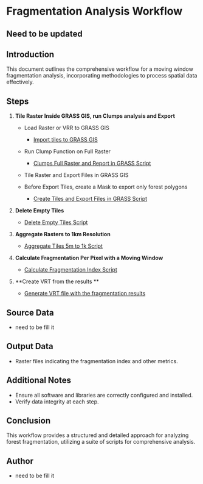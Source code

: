 # Fragmentation Analysis Workflow
## Need to be updated
## Introduction
This document outlines the comprehensive workflow for a moving window fragmentation analysis, incorporating methodologies to process spatial data effectively.


## Steps

1. **Tile Raster Inside GRASS GIS, run Clumps analysis and Export**
   - Load Raster or VRR to GRASS GIS
	 - [Import tiles to GRASS GIS](fragmentation/01.load_vrt_to_grass.py)

   - Run Clump Function on Full Raster
	 - [Clumps Full Raster and Report in GRASS Script](https://github.com/E-O-Conchas/fragmentation/blob/main/6.clumps_full_raster_and_report_GRASS.py)
   
   - Tile Raster and Export Files in GRASS GIS
   - Before Export Tiles, create a Mask to export only forest polygons
	 - [Create Tiles and Export Files in GRASS Script](https://github.com/E-O-Conchas/fragmentation/blob/main/7.create_tiles_and_export_files_GRASS.py)

3. **Delete Empty Tiles**
   - [Delete Empty Tiles Script](https://github.com/E-O-Conchas/fragmentation/blob/main/8.delete_empty_tiles.py)

4. **Aggregate Rasters to 1km Resolution**
   - [Aggregate Tiles 5m to 1k Script](https://github.com/E-O-Conchas/fragmentation/blob/main/9.tiles_to_1km_optimized.py)

5. **Calculate Fragmentation Per Pixel with a Moving Window**
   - [Calculate Fragmentation Index Script](https://github.com/E-O-Conchas/fragmentation/blob/main/10.fragmentation_indicatior_cal.py)

6. **Create VRT from the results **
   - [Generate VRT file with the fragmentation results](https://github.com/E-O-Conchas/fragmentation/blob/main/11.convert_result_to_vrt.py)

## Source Data
- need to be fill it

## Output Data
- Raster files indicating the fragmentation index and other metrics.

## Additional Notes
- Ensure all software and libraries are correctly configured and installed.
- Verify data integrity at each step.

## Conclusion
This workflow provides a structured and detailed approach for analyzing forest fragmentation, utilizing a suite of scripts for comprehensive analysis.

## Author
- need to be fill it
